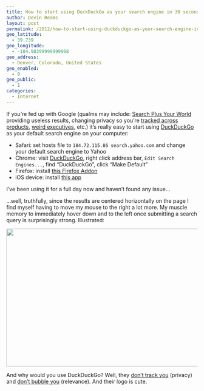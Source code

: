 ```yaml
---
title: How to start using DuckDuckGo as your search engine in 30 seconds
author: Devin Reams
layout: post
permalink: /2012/how-to-start-using-duckduckgo-as-your-search-engine-in-30-seconds/
geo_latitude:
  - 39.739
geo_longitude:
  - -104.98399999999998
geo_address:
  - Denver, Colorado, United States
geo_enabled:
  - 0
geo_public:
  - 1
categories:
  - Internet
---
```

If you&#8217;re fed up with Google (qualms may include: [Search Plus Your World][1] providing useless results, changing privacy so you&#8217;re [tracked across products][2], [weird executives][3], etc.) it&#8217;s really easy to start using [DuckDuckGo][4] as your default search engine on your computer:

*   Safari: set hosts file to `184.72.115.86 search.yahoo.com` and change your default search engine to Yahoo
*   Chrome: visit [DuckDuckGo][5], right click address bar, `Edit Search Engines...`, find &#8220;DuckDuckGo&#8221;, click &#8220;Make Default&#8221;
*   Firefox: install [this Firefox Addon][6]
*   iOS device: install [this app][7]

I&#8217;ve been using it for a full day now and haven&#8217;t found any issue&#8230;

&#8230;well, truthfully, since the results are centered horizontally on the page I find myself having to move my mouse to the right a lot more. My muscle memory to immediately hover down and to the left once submitting a search query is surprisingly strong. Illustrated:

<img src="https://devin.reams.me/wp-content/uploads/2012/01/Screen-Shot-2012-01-24-at-10.08.15-PM-510x363.png" alt="" title="Google mouse hover compared to DuckDuckGo" width="510" height="363" class="aligncenter size-medium-img wp-image-3083" />

And why would you use DuckDuckGo? Well, they [don&#8217;t track you][8] (privacy) and [don&#8217;t bubble you][9] (relevance). And their logo is cute.

 [1]: http://www.google.com/insidesearch/plus.html
 [2]: http://googleblog.blogspot.com/2012/01/updating-our-privacy-policies-and-terms.html
 [3]: https://devin.reams.me/2012/googles-executive-personalities-make-me-uneasy/
 [4]: http://duckduckgo.com
 [5]: http://duckduckgo.com/
 [6]: https://addons.mozilla.org/en-US/firefox/addon/duck-duck-go-ssl-search-plugin/
 [7]: http://itunes.apple.com/ca/app/duckduckgo-search/id479988136?mt=8
 [8]: http://donttrack.us/
 [9]: http://dontbubble.us/
